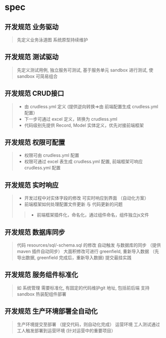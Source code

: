 # spec


## 开发规范  业务驱动
> 先定义业务泳道图  系统原型持续维护


## 开发规范  测试驱动
> 先定义测试用例,  独立服务可测试,  基于服务单元 sandbox 进行测试,  使 sandbox 可简易组合


## 开发规范 CRUD接口
> * 由 crudless.yml 定义 (提供逆向转换=>由 前端配置生成  crudless.yml 配置）
> * 下一步可通过 excel 定义，转换为  crudless.yml
> * 代码级别先提供 Record, Model 实体定义，优先对接前端框架


## 开发规范 权限可配置
> * 权限可由  crudless.yml 配置
> * 权限可通过 excel 表生成 crudless.yml 配置, 前端框架可响应crudless.yml 配置


## 开发规范  实时响应
> * 开发过程中对实体字段的修改 可实时响应到界面  （自动化方案）
> * 前端框架如何处理配置文件更新 与 代码更新的问题 
> > * 前端框架插件化，命名化，通过组件命名，组件独立js文件


## 开发规范  数据库同步
> 代码 resources/sql/-schema.sql 的修改 自动触发 与数据库的同步  （提供 maven 插件自动同步）
> 大面积修改可进行 greenfield, 重新导入数据  （先导出数据, greenfield 完成后，重新导入数据)
> 提交最挂实践


## 开发规范  服务组件标准化
> 如 系统管理 需要标准化,  有固定的代码维护git 地址, 包括前后端
> 支持 sandbox 热装配组件部署


## 开发规范  生产环境部署全自动化 
> 生产环境提交至部署  （提交代码，则自动化完成）
> 运营环境 工人测试通过  工人触发部署到运营环境  (针对运营中的重要项目）



